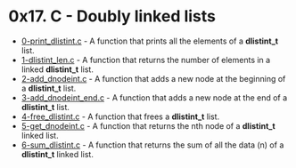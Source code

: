 # 0x17. C - Doubly linked lists

- [0-print_dlistint.c](https://github.com/CharlesMariga/alx-low_level_programming/blob/main/0x17-doubly_linked_lists/0-print_dlistint.c) - A function that prints all the elements of a **dlistint_t** list.
- [1-dlistint_len.c](https://github.com/CharlesMariga/alx-low_level_programming/blob/main/0x17-doubly_linked_lists/1-dlistint_len.c) - A function that returns the number of elements in a linked **dlistint_t** list.
- [2-add_dnodeint.c](https://github.com/CharlesMariga/alx-low_level_programming/blob/main/0x17-doubly_linked_lists/2-add_dnodeint.c) - A function that adds a new node at the beginning of a **dlistint_t** list.
- [3-add_dnodeint_end.c](https://github.com/CharlesMariga/alx-low_level_programming/blob/main/0x17-doubly_linked_lists/3-add_dnodeint_end.c) - A function that adds a new node at the end of a **dlistint_t** list.
- [4-free_dlistint.c](https://github.com/CharlesMariga/alx-low_level_programming/blob/main/0x17-doubly_linked_lists/4-free_dlistint.c) - A function that frees a **dlistint_t** list.
- [5-get_dnodeint.c](https://github.com/CharlesMariga/alx-low_level_programming/blob/main/0x17-doubly_linked_lists/5-get_dnodeint.c) - A function that returns the nth node of a **dlistint_t** linked list.
- [6-sum_dlistint.c]() - A function that returns the sum of all the data (n) of a **dlistint_t** linked list.
